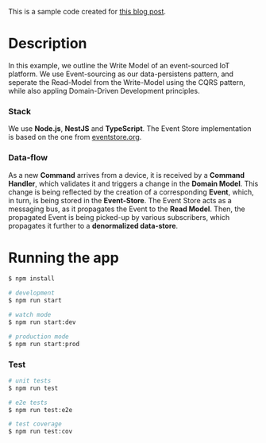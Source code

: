 This is a sample code created for [this blog post].

[this blog post]: https://www.upnext.blog/chasing-drones-with-graphql

# Description

In this example, we outline the Write Model of an event-sourced IoT platform. We use Event-sourcing as our data-persistens pattern, and seperate the Read-Model from the Write-Model using the CQRS pattern, while also appling Domain-Driven Development principles. 

### Stack
We use **Node.js**, **NestJS** and **TypeScript**. The Event Store implementation is based on the one from [eventstore.org]. 

[eventstore.org]: https://eventstore.org/

### Data-flow
As a new **Command** arrives from a device, it is received by a **Command Handler**, which validates it and triggers a change in the **Domain Model**. This change is being reflected by the creation of a corresponding **Event**, which, in turn, is being stored in the **Event-Store**. The Event Store acts as a messaging bus, as it propagates the Event to the **Read Model**. Then, the propagated Event is being picked-up by various subscribers, which propagates it further to a **denormalized data-store**.



# Running the app

```bash
$ npm install

# development
$ npm run start

# watch mode
$ npm run start:dev

# production mode
$ npm run start:prod
```


### Test

```bash
# unit tests
$ npm run test

# e2e tests
$ npm run test:e2e

# test coverage
$ npm run test:cov
```
